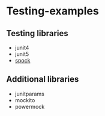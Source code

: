 # Testing-examples
## Testing libraries
* junit4
* junit5
* [spock](Spock.md)
 
## Additional libraries
* junitparams
* mockito
* powermock
 
